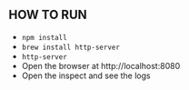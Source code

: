 ## HOW TO RUN

- `npm install`
- `brew install http-server`
- `http-server`
- Open the browser at http://localhost:8080
- Open the inspect and see the logs
